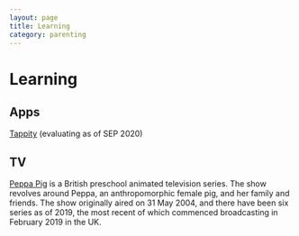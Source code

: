 ```yaml
---
layout: page
title: Learning
category: parenting
---
```


# Learning

## Apps

[Tappity](https://www.tappityapp.com) (evaluating as of SEP 2020)

## TV

[Peppa Pig](https://www.peppapig.com) is a British preschool animated television series. The show revolves around Peppa, an anthropomorphic female pig, and her family and friends. The show originally aired on 31 May 2004, and there have been six series as of 2019, the most recent of which commenced broadcasting in February 2019 in the UK.
